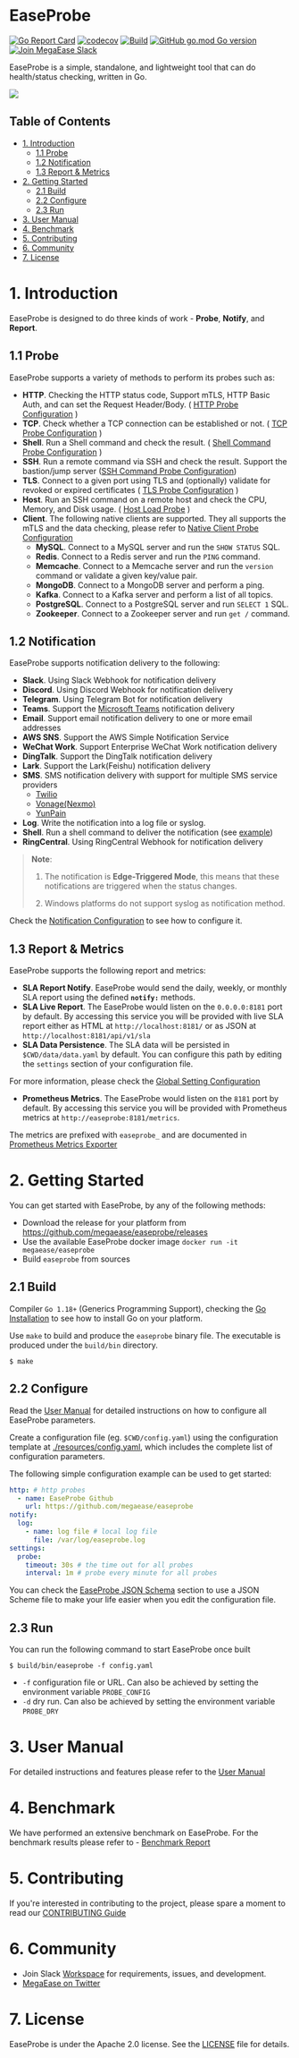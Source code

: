 <h1>EaseProbe</h1>

[![Go Report Card](https://goreportcard.com/badge/github.com/megaease/easeprobe)](https://goreportcard.com/report/github.com/megaease/easeprobe)
[![codecov](https://codecov.io/gh/megaease/easeprobe/branch/main/graph/badge.svg?token=L7SR8X6SRN)](https://codecov.io/gh/megaease/easeprobe)
[![Build](https://github.com/megaease/easeprobe/actions/workflows/test.yaml/badge.svg)](https://github.com/megaease/easeprobe/actions/workflows/test.yaml)
[![GitHub go.mod Go version](https://img.shields.io/github/go-mod/go-version/megaease/easeprobe)](https://github.com/megaease/easeprobe/blob/main/go.mod)
[![Join MegaEase Slack](https://img.shields.io/badge/slack-megaease-brightgreen?logo=slack)](https://join.slack.com/t/openmegaease/shared_invite/zt-upo7v306-lYPHvVwKnvwlqR0Zl2vveA)


EaseProbe is a simple, standalone, and lightweight tool that can do health/status checking, written in Go.

![](docs/overview.png)

<h2>Table of Contents</h2>

- [1. Introduction](#1-introduction)
  - [1.1 Probe](#11-probe)
  - [1.2 Notification](#12-notification)
  - [1.3 Report & Metrics](#13-report--metrics)
- [2. Getting Started](#2-getting-started)
  - [2.1 Build](#21-build)
  - [2.2 Configure](#22-configure)
  - [2.3 Run](#23-run)
- [3. User Manual](#3-user-manual)
- [4. Benchmark](#4-benchmark)
- [5. Contributing](#5-contributing)
- [6. Community](#6-community)
- [7. License](#7-license)


# 1. Introduction

EaseProbe is designed to do three kinds of work - **Probe**, **Notify**, and **Report**.

## 1.1 Probe

EaseProbe supports a variety of methods to perform its probes such as:

- **HTTP**. Checking the HTTP status code, Support mTLS, HTTP Basic Auth, and can set the Request Header/Body. ( [HTTP Probe Configuration](./docs/Manual.md#71-http-probe-configuration) )
- **TCP**. Check whether a TCP connection can be established or not. ( [TCP Probe Configuration](./docs/Manual.md#72-tcp-probe-configuration) )
- **Shell**. Run a Shell command and check the result. ( [Shell Command Probe Configuration](./docs/Manual.md#73-shell-command-probe-configuration) )
- **SSH**. Run a remote command via SSH and check the result. Support the bastion/jump server ([SSH Command Probe Configuration](./docs/Manual.md#74-ssh-command-probe-configuration))
- **TLS**. Connect to a given port using TLS and (optionally) validate for revoked or expired certificates ( [TLS Probe Configuration](./docs/Manual.md#75-tls-probe-configuration) )
- **Host**. Run an SSH command on a remote host and check the CPU, Memory, and Disk usage. ( [Host Load Probe](./docs/Manual.md#76-host-resource-usage-probe-configuration) )
- **Client**. The following native clients are supported. They all supports the mTLS and the data checking, please refer to [Native Client Probe Configuration](./docs/Manual.md#77-native-client-probe-configuration)
  - **MySQL**. Connect to a MySQL server and run the `SHOW STATUS` SQL.
  - **Redis**. Connect to a Redis server and run the `PING` command.
  - **Memcache**. Connect to a Memcache server and run the `version` command or validate a given key/value pair.
  - **MongoDB**. Connect to a MongoDB server and perform a ping.
  - **Kafka**. Connect to a Kafka server and perform a list of all topics.
  - **PostgreSQL**. Connect to a PostgreSQL server and run `SELECT 1` SQL.
  - **Zookeeper**. Connect to a Zookeeper server and run `get /` command.

## 1.2 Notification

EaseProbe supports notification delivery to the following:

- **Slack**. Using Slack Webhook for notification delivery
- **Discord**. Using Discord Webhook for notification delivery
- **Telegram**. Using Telegram Bot for notification delivery
- **Teams**. Support the [Microsoft Teams](https://docs.microsoft.com/en-us/microsoftteams/platform/webhooks-and-connectors/how-to/connectors-using?tabs=cURL#setting-up-a-custom-incoming-webhook) notification delivery
- **Email**. Support email notification delivery to one or more email addresses
- **AWS SNS**. Support the AWS Simple Notification Service
- **WeChat Work**. Support Enterprise WeChat Work notification delivery
- **DingTalk**. Support the DingTalk notification delivery
- **Lark**. Support the Lark(Feishu) notification delivery
- **SMS**. SMS notification delivery with support for multiple SMS service providers
  - [Twilio](https://www.twilio.com/sms)
  - [Vonage(Nexmo)](https://developer.vonage.com/messaging/sms/overview)
  - [YunPain](https://www.yunpian.com/doc/en/domestic/list.html)
- **Log**. Write the notification into a log file or syslog.
- **Shell**. Run a shell command to deliver the notification (see [example](resources/scripts/notify/notify.sh))
- **RingCentral**. Using RingCentral Webhook for notification delivery

> **Note**:
>
> 1) The notification is **Edge-Triggered Mode**, this means that these notifications are triggered when the status changes.
>
> 2) Windows platforms do not support syslog as notification method.

Check the [Notification Configuration](./docs/Manual.md#78-notification-configuration) to see how to configure it.

## 1.3 Report & Metrics

EaseProbe supports the following report and metrics:

- **SLA Report Notify**. EaseProbe would send the daily, weekly, or monthly SLA report using the defined **`notify:`** methods.
- **SLA Live Report**. The EaseProbe would listen on the `0.0.0.0:8181` port by default. By accessing this service you will be provided with live SLA report either as HTML at `http://localhost:8181/` or as JSON at `http://localhost:8181/api/v1/sla`
- **SLA Data Persistence**. The SLA data will be persisted in `$CWD/data/data.yaml` by default. You can configure this path by editing the `settings` section of your configuration file.

For more information, please check the [Global Setting Configuration](./docs/Manual.md#79-global-setting-configuration)

- **Prometheus Metrics**. The EaseProbe would listen on the `8181` port by default. By accessing this service you will be provided with Prometheus metrics at `http://easeprobe:8181/metrics`.

The metrics are prefixed with `easeprobe_` and are documented in [Prometheus Metrics Exporter](./docs/Manual.md#6-prometheus-metrics-exporter)

# 2. Getting Started

You can get started with EaseProbe, by any of the following methods:
* Download the release for your platform from https://github.com/megaease/easeprobe/releases
* Use the available EaseProbe docker image `docker run -it megaease/easeprobe`
* Build `easeprobe` from sources

## 2.1 Build

Compiler `Go 1.18+` (Generics Programming Support), checking the [Go Installation](https://go.dev/doc/install) to see how to install Go on your platform.

Use `make` to build and produce the `easeprobe` binary file. The executable is produced under the `build/bin` directory.

```shell
$ make
```
## 2.2 Configure

Read the [User Manual](./docs/Manual.md) for detailed instructions on how to configure all EaseProbe parameters.

Create a configuration file (eg. `$CWD/config.yaml`) using the configuration template at [./resources/config.yaml](https://raw.githubusercontent.com/megaease/easeprobe/main/resources/config.yaml), which includes the complete list of configuration parameters.

The following simple configuration example can be used to get started:

```YAML
http: # http probes
  - name: EaseProbe Github
    url: https://github.com/megaease/easeprobe
notify:
  log:
    - name: log file # local log file
      file: /var/log/easeprobe.log
settings:
  probe:
    timeout: 30s # the time out for all probes
    interval: 1m # probe every minute for all probes
```

You can check the [EaseProbe JSON Schema](./docs/Manual.md#81-easeprobe-json-schema) section to use a JSON Scheme file to make your life easier when you edit the configuration file.

## 2.3 Run

You can run the following command to start EaseProbe once built

```shell
$ build/bin/easeprobe -f config.yaml
```
* `-f` configuration file or URL. Can also be achieved by setting the environment variable `PROBE_CONFIG`
* `-d` dry run. Can also be achieved by setting the environment variable `PROBE_DRY`


# 3. User Manual

For detailed instructions and features please refer to the [User Manual](./docs/Manual.md)

# 4. Benchmark

We have performed an extensive benchmark on EaseProbe. For the benchmark results please refer to - [Benchmark Report](./docs/Benchmark.md)

# 5. Contributing

If you're interested in contributing to the project, please spare a moment to read our [CONTRIBUTING Guide](./docs/CONTRIBUTING.md)

# 6. Community

- Join Slack [Workspace](https://join.slack.com/t/openmegaease/shared_invite/zt-upo7v306-lYPHvVwKnvwlqR0Zl2vveA) for requirements, issues, and development.
- [MegaEase on Twitter](https://twitter.com/megaease)

# 7. License

EaseProbe is under the Apache 2.0 license. See the [LICENSE](./LICENSE) file for details.